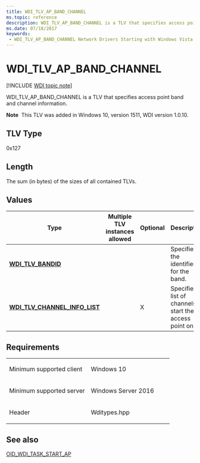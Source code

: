 ```yaml
---
title: WDI_TLV_AP_BAND_CHANNEL
ms.topic: reference
description: WDI_TLV_AP_BAND_CHANNEL is a TLV that specifies access point band and channel information.
ms.date: 07/18/2017
keywords:
 - WDI_TLV_AP_BAND_CHANNEL Network Drivers Starting with Windows Vista
---
```


# WDI\_TLV\_AP\_BAND\_CHANNEL

[!INCLUDE [WDI topic note](../includes/wdi-version-warning.md)]


WDI\_TLV\_AP\_BAND\_CHANNEL is a TLV that specifies access point band and channel information.

**Note**  This TLV was added in Windows 10, version 1511, WDI version 1.0.10.

 

## TLV Type


0x127

## Length


The sum (in bytes) of the sizes of all contained TLVs.

## Values


| Type                                                               | Multiple TLV instances allowed | Optional | Description                                                |
|--------------------------------------------------------------------|--------------------------------|----------|------------------------------------------------------------|
| [**WDI\_TLV\_BANDID**](wdi-tlv-bandid.md)                         |                                |          | Specifies the identifier for the band.                     |
| [**WDI\_TLV\_CHANNEL\_INFO\_LIST**](wdi-tlv-channel-info-list.md) |                                | X        | Specifies a list of channels to start the access point on. |

 

## Requirements

<table>
<colgroup>
<col width="50%" />
<col width="50%" />
</colgroup>
<tbody>
<tr class="odd">
<td><p>Minimum supported client</p></td>
<td><p>Windows 10</p></td>
</tr>
<tr class="even">
<td><p>Minimum supported server</p></td>
<td><p>Windows Server 2016</p></td>
</tr>
<tr class="odd">
<td><p>Header</p></td>
<td>Wditypes.hpp</td>
</tr>
</tbody>
</table>

## See also


[OID\_WDI\_TASK\_START\_AP](./oid-wdi-task-start-ap.md)

 


